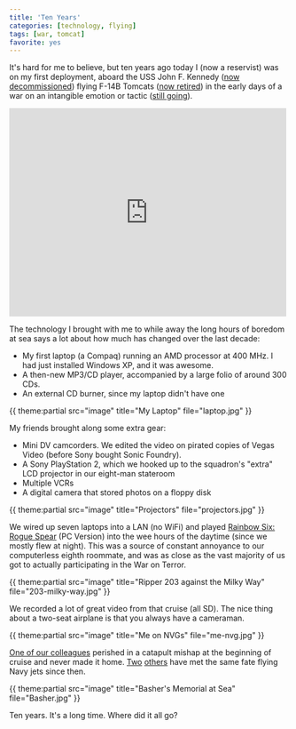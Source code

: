 ```yaml
---
title: 'Ten Years'
categories: [technology, flying]
tags: [war, tomcat]
favorite: yes
---
```

It's hard for me to believe, but ten years ago today I (now a reservist) was on my first deployment, aboard the USS John F. Kennedy ([now decommissioned][1]) flying F-14B Tomcats ([now retired][2]) in the early days of a war on an intangible emotion or tactic ([still going][3]).

   [1]: http://en.wikipedia.org/wiki/USS_John_F._Kennedy_(CV-67)
   [2]: http://en.wikipedia.org/wiki/F-14_Tomcat
   [3]: http://www.leancrew.com/all-this/2012/03/afghanistan-february-2012/

<iframe src="http://player.vimeo.com/video/40942212" width="500" height="375" frameborder="0" webkitAllowFullScreen mozallowfullscreen allowFullScreen></iframe>

The technology I brought with me to while away the long hours of boredom at sea says a lot about how much has changed over the last decade:

  * My first laptop (a Compaq) running an AMD processor at 400 MHz. I had just installed Windows XP, and it was awesome.
  * A then-new MP3/CD player, accompanied by a large folio of around 300 CDs.
  * An external CD burner, since my laptop didn't have one

{{ theme:partial src="image" title="My Laptop" file="laptop.jpg" }}

My friends brought along some extra gear:

  * Mini DV camcorders. We edited the video on pirated copies of Vegas Video (before Sony bought Sonic Foundry).
  * A Sony PlayStation 2, which we hooked up to the squadron's "extra" LCD projector in our eight-man stateroom
  * Multiple VCRs
  * A digital camera that stored photos on a floppy disk

{{ theme:partial src="image" title="Projectors" file="projectors.jpg" }}

We wired up seven laptops into a LAN (no WiFi) and played [Rainbow Six: Rogue Spear][6] (PC Version) into the wee hours of the daytime (since we mostly flew at night). This was a source of constant annoyance to our computerless eighth roommate, and was as close as the vast majority of us got to actually participating in the War on Terror.

   [6]: http://en.wikipedia.org/wiki/Rogue_Spear

{{ theme:partial src="image" title="Ripper 203 against the Milky Way" file="203-milky-way.jpg" }}

We recorded a lot of great video from that cruise (all SD). The nice thing about a two-seat airplane is that you always have a cameraman.

{{ theme:partial src="image" title="Me on NVGs" file="me-nvg.jpg" }}

[One of our colleagues][9] perished in a catapult mishap at the beginning of cruise and never made it home. [Two][10] [others][11] have met the same fate flying Navy jets since then.

   [9]: http://diodon349.com/Stories/a_sons_grief.htm
   [10]: http://www.navy.mil/search/print.asp?story_id=19292&VIRIN=&imagetype=0&page=1
   [11]: http://en.wikipedia.org/wiki/2007_Blue_Angels_South_Carolina_crash

{{ theme:partial src="image" title="Basher's Memorial at Sea" file="Basher.jpg" }}   

Ten years. It's a long time. Where did it all go?